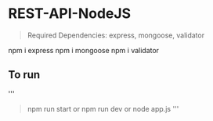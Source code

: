 ﻿# REST-API-NodeJS


> Required  Dependencies: express, mongoose, validator

npm i express
npm i mongoose
npm i validator

## To run
'''
>  npm run start
or
>  npm run dev
or
>  node app.js
'''
